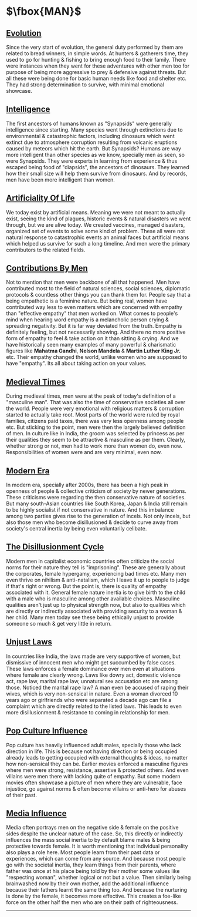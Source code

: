 # $\fbox{MAN}$





## **<u>Evolution</u>**

Since the very start of evolution, the general duty performed by them are related to bread winners, in simple words. At hunters & gatherers time, they used to go for hunting & fishing to bring enough food to their family. There were instances when they went for these adventures with other men too for purpose of being more aggressive to prey & defensive against threats. But all these were being done for basic human needs like food and shelter etc. They had strong determination to survive, with minimal emotional showcase.



## **<u>Intelligence</u>**

The first ancestors of humans known as "Synapsids" were generally intelligence since starting. Many species went through extinctions due to environmental & catastrophic factors, including dinosaurs which went extinct due to atmosphere corruption resulting from volcanic eruptions caused by meteors which hit the earth. But Synapsids? Humans are way more intelligent than other species as we know, specially men as seen, so were Synapsids. They were experts in learning from experience & thus escaped being food of "diapsids", the ancestors of dinosaurs. They learned how their small size will help them survive from dinosaurs. And by records, men have been more intelligent than women.



## **<u>Artificiality Of Life</u>**

We today exist by artificial means. Meaning we were not meant to actually exist, seeing the kind of plagues, historic events & natural disasters we went through, but we are alive today. We created vaccines, managed disasters, organized set of events to solve some kind of problem. These all were not natural response to catastrophic events an animal faces but artificial means which helped us survive for such a long timeline. And men were the primary contributors to the related fields.



## **<u>Contributions By Men</u>**

Not to mention that men were backbone of all that happened. Men have contributed most to the field of natural sciences, social sciences, diplomatic protocols & countless other things you can thank them for. People say that a being empathetic is a feminine nature. But being real, women have contributed way less to even matters which are concerned with empathy than "effective empathy" that men worked on. What comes to people's mind when hearing word empathy is a melancholic person crying & spreading negativity. But it is far way deviated from the truth. Empathy is definitely feeling, but not necessarily showing. And there no more positive form of empathy to feel & take action on it than sitting & crying. And we have historically seen many examples of many powerful & charismatic figures like **Mahatma Gandhi**, **Nelson Mandela** & **Martin Luther King Jr.** etc. Their empathy changed the world, unlike women who are supposed to have "empathy". Its all about taking action on your values.



## **<u>Medieval Times</u>**

During medieval times, men were at the peak of today's definition of a "masculine man". That was also the time of conservative societies all over the world. People were very emotional with religious matters & corruption started to actually take root. Most parts of the world were ruled by royal families, citizens paid taxes, there was very less openness among people etc. But sticking to the point, men were then the largely believed definition of men. In culture like in India, the groom was selected by princess as per their qualities they seem to be attractive & masculine as per them. Clearly, whether strong or not, men had to work more than women do, even now. Responsibilities of women were and are very minimal, even now.



## **<u>Modern Era</u>**

In modern era, specially after 2000s, there has been a high peak in openness of people & collective criticism of society by newer generations. These criticisms were regarding the then conservative nature of societies. But many south-Asian countries like South Korea, Japan & India still remain to be highly socialist if not conservative in nature. And this imbalance among two parties gives rise to the generation of incels. Not only incels, but also those men who become disillusioned & decide to curve away from society's central inertia by being even voluntarily celibate.



## **<u>The Disillusionment Cycle</u>**

Modern men in capitalist economic countries often criticize the social norms for their nature they tell is "imprisoning". These are generally about the corporates, female hypergamy, experiencing bad times etc. Many men even thrive on nihilism & anti-natalism, which I leave it up to people to judge if that's right or wrong. But the point is, there is quality of empathy associated with it. General female nature inertia is to give birth to the child with a male who is masculine among other available choices. Masculine qualities aren't just up to physical strength now, but also to qualities which are directly or indirectly associated with providing security to a woman & her child. Many men today see these being ethically unjust to provide someone so much & get very little in return.



## **<u>Unjust Laws</u>**

In countries like India, the laws made are very supportive of women, but dismissive of innocent men who might get succumbed by false cases. These laws enforces a female dominance over men even at situations where female are clearly wrong. Laws like dowry act, domestic violence act, rape law, marital rape law, unnatural sex accusation etc are among those. Noticed the marital rape law? A man even be accused of raping their wives, which is very non-sensical in nature. Even a woman divorced 10 years ago or girlfriends who were separated a decade ago can file a complaint which are directly related to the listed laws. This leads to even more disillusionment & resistance to coming in relationship for men.



## **<u>Pop Culture Influence</u>**

Pop culture has heavily influenced adult males, specially those who lack direction in life. This is because not having direction or being occupied already leads to getting occupied with external thoughts & ideas, no matter how non-sensical they can be. Earlier movies enforced a masculine figures where men were strong, resistance, assertive & protected others. And even villains were men there with lacking quite of empathy. But some modern movies often showcase a picture of men where they are vulnerable, face injustice, go against norms & often become villains or anti-hero for abuses of their past.



## **<u>Media Influence</u>**

Media often portrays men on the negative side & female on the positive sides despite the unclear nature of the case. So, this directly or indirectly influences the mass social inertia to by default blame males & being protective towards female. It is worth mentioning that individual personality also plays a role here. Most people learn from their past data or experiences, which can come from any source. And because most people go with the societal inertia, they learn things from their parents, where father was once at his place being told by their mother some values like "respecting woman", whether logical or not but a value. Then similarly being brainwashed now by their own mother, add the additional influence because their fathers learnt the same thing too. And because the nurturing is done by the female, it becomes more effective. This creates a foe-like force on the other half the men who are on their path of righteousness.

---
